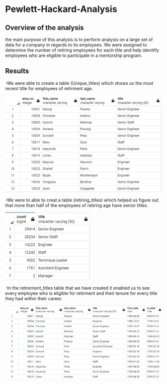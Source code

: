 # Pewlett-Hackard-Analysis


## **Overview of the analysis**

the main purpose of this analysis is to perform analysis on a large set of data for a company in regards to its employees. We were assigned to determine the number of retiring
employees for each title and help idenitify employees who are eligible to participate in a mentorship program.


## **Results**

-We were able to create a table (Unique_titles) which shows us the most recent title for employees of retirment age.


![](images/unique_titles.png)


-We were to able to creat a table (retiring_titles) which helped us figure out that more than half of the employees of retiring age have senior titles.


![](images/retiring_titles.png)



-In the retirement_titles table that we have created it enabled us to see every employee who is eligible for retirment and their tenure for every title they had within their career.


![](images/retirement_titles.png)


